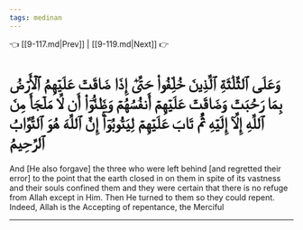 ```yaml
---
tags: medinan
---
```


👈 [[9-117.md|Prev]] | [[9-119.md|Next]] 👉

# وَعَلَى ٱلثَّلَٰثَةِ ٱلَّذِينَ خُلِّفُواْ حَتَّىٰٓ إِذَا ضَاقَتۡ عَلَيۡهِمُ ٱلۡأَرۡضُ بِمَا رَحُبَتۡ وَضَاقَتۡ عَلَيۡهِمۡ أَنفُسُهُمۡ وَظَنُّوٓاْ أَن لَّا مَلۡجَأَ مِنَ ٱللَّهِ إِلَّآ إِلَيۡهِ ثُمَّ تَابَ عَلَيۡهِمۡ لِيَتُوبُوٓاْۚ إِنَّ ٱللَّهَ هُوَ ٱلتَّوَّابُ ٱلرَّحِيمُ

And [He also forgave] the three who were left behind [and regretted their error] to the point that the earth closed in on them in spite of its vastness and their souls confined them and they were certain that there is no refuge from Allah except in Him. Then He turned to them so they could repent. Indeed, Allah is the Accepting of repentance, the Merciful

---

